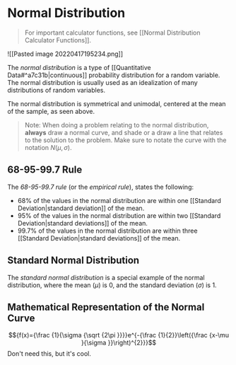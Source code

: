 # Normal Distribution
> For important calculator functions, see [[Normal Distribution Calculator Functions]].

![[Pasted image 20220417195234.png]]

The *normal distribution* is a type of [[Quantitative Data#^a7c31b|continuous]] probability distribution for a random variable. The normal distribution is usually used as an idealization of many distributions of random variables.

The normal distribution is symmetrical and unimodal, centered at the mean of the sample, as seen above.

> Note: When doing a problem relating to the normal distribution, **always** draw a normal curve, and shade or a draw a line that relates to the solution to the problem. Make sure to notate the curve with the notation $N(\mu,\sigma)$.

## 68-95-99.7 Rule

The *68-95-99.7 rule* (or the *empirical rule*), states the following:
- 68% of the values in the normal distribution are within one [[Standard Deviation|standard deviation]] of the mean.
- 95% of the values in the normal distribution are within two [[Standard Deviation|standard deviations]] of the mean.
- 99.7% of the values in the normal distribution are within three [[Standard Deviation|standard deviations]] of the mean.

## Standard Normal Distribution

The *standard normal distribution* is a special example of the normal distribution, where the mean ($\mu$) is 0, and the standard deviation ($\sigma$) is 1.

## Mathematical Representation of the Normal Curve
$${f(x)={\frac {1}{\sigma {\sqrt {2\pi }}}}e^{-{\frac {1}{2}}\left({\frac {x-\mu }{\sigma }}\right)^{2}}}$$
Don't need this, but it's cool.